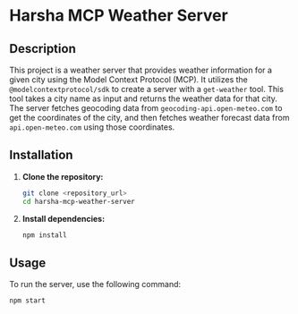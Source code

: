 # Harsha MCP Weather Server

## Description

This project is a weather server that provides weather information for a given city using the Model Context Protocol (MCP). It utilizes the `@modelcontextprotocol/sdk` to create a server with a `get-weather` tool. This tool takes a city name as input and returns the weather data for that city. The server fetches geocoding data from `geocoding-api.open-meteo.com` to get the coordinates of the city, and then fetches weather forecast data from `api.open-meteo.com` using those coordinates.

## Installation

1.  **Clone the repository:**

    ```bash
    git clone <repository_url>
    cd harsha-mcp-weather-server
    ```

2.  **Install dependencies:**

    ```bash
    npm install
    ```

## Usage

To run the server, use the following command:

```bash
npm start